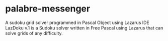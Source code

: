 # palabre-messenger
A sudoku grid solver programmed in Pascal Object using Lazarus IDE
LazDoku v.1 is a Sudoku solver written in Free Pascal using Lazarus that can solve grids of any difficulty.
